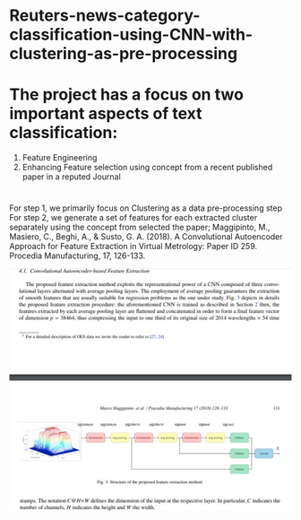# Reuters-news-category-classification-using-CNN-with-clustering-as-pre-processing
# The project has a focus on two important aspects of text classification:
1. Feature Engineering 
2. Enhancing Feature selection using concept from a recent published paper in a reputed Journal 
#
For step 1, we primarily focus on Clustering as a data pre-processing step <br />
For step 2, we generate a set of features for each extracted cluster separately using the concept from selected the paper; Maggipinto, M., Masiero, C., Beghi, A., & Susto, G. A. (2018). A Convolutional Autoencoder Approach for Feature Extraction in Virtual Metrology: Paper ID 259. Procedia Manufacturing, 17, 126-133.

![Alt text](https://github.com/Tukai-Dal/Reuters-news-category-classification-using-CNN-with-clustering-as-pre-processing/blob/main/img/A%20Convolutional%20Autoencoder%20Approach%20for%20Feature%20Extraction.jpg?raw=true)
